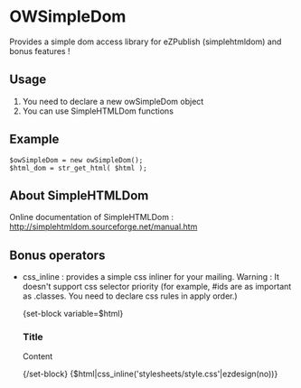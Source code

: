 OWSimpleDom
===========

Provides a simple dom access library for eZPublish (simplehtmldom) and bonus features !

Usage
-----------------------------
 1. You need to declare a new owSimpleDom object
 2. You can use SimpleHTMLDom functions

Example
-----------------------------

	$owSimpleDom = new owSimpleDom();
	$html_dom = str_get_html( $html );
 

About SimpleHTMLDom
-----------------------------
Online documentation of SimpleHTMLDom :  http://simplehtmldom.sourceforge.net/manual.htm

Bonus operators
-----------------------------
 * css_inline : provides a simple css inliner for your mailing.
 Warning : It doesn't support css selector priority (for example, #ids are as important as .classes. You need to declare css rules in apply order.)

	{set-block variable=$html}
		<h3>Title</h3>
		<div class="example"><p>Content</p></div>
	{/set-block}
	{$html|css_inline('stylesheets/style.css'|ezdesign(no))}